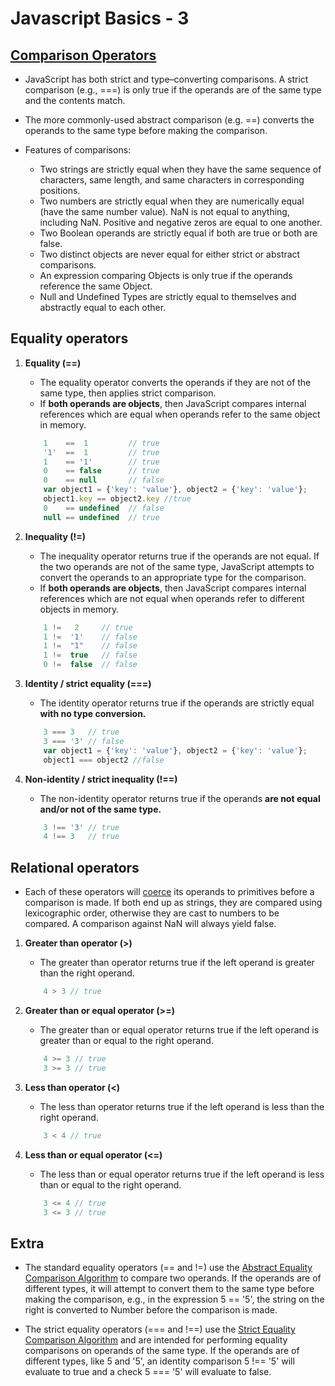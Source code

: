 # Javascript Basics - 3

## [Comparison Operators](https://developer.mozilla.org/en-US/docs/Web/JavaScript/Reference/Operators/Comparison_Operators)

* JavaScript has both strict and type–converting comparisons. A strict comparison (e.g., ===) is only true if the operands are of the same type and the contents match. 

* The more commonly-used abstract comparison (e.g. ==) converts the operands to the same type before making the comparison. 

* Features of comparisons:
    - Two strings are strictly equal when they have the same sequence of characters, same length, and same characters in corresponding positions.
    - Two numbers are strictly equal when they are numerically equal (have the same number value). NaN is not equal to anything, including NaN. Positive and negative zeros are equal to one another.
    - Two Boolean operands are strictly equal if both are true or both are false.
    - Two distinct objects are never equal for either strict or abstract comparisons.
    - An expression comparing Objects is only true if the operands reference the same Object.
    - Null and Undefined Types are strictly equal to themselves and abstractly equal to each other.

## Equality operators

1) **Equality (==)**
    - The equality operator converts the operands if they are not of the same type, then applies strict comparison.
    - If **both operands are objects**, then JavaScript compares internal references which are equal when operands refer to the same object in memory.

    ```javascript
        1    ==  1         // true
        '1'  ==  1         // true
        1    == '1'        // true
        0    == false      // true
        0    == null       // false
        var object1 = {'key': 'value'}, object2 = {'key': 'value'}; 
        object1.key == object2.key //true
        0    == undefined  // false
        null == undefined  // true
    ```

2) **Inequality (!=)**
    - The inequality operator returns true if the operands are not equal. If the two operands are not of the same type, JavaScript attempts to convert the operands to an appropriate type for the comparison.
    - If **both operands are objects**,  then JavaScript compares internal references which are not equal when operands refer to different objects in memory.

    ```javascript
        1 !=   2     // true
        1 !=  '1'    // false
        1 !=  "1"    // false
        1 !=  true   // false
        0 !=  false  // false
    ```

3) **Identity / strict equality (===)**
    - The identity operator returns true if the operands are strictly equal **with no type conversion.**

    ```javascript
        3 === 3   // true
        3 === '3' // false
        var object1 = {'key': 'value'}, object2 = {'key': 'value'};
        object1 === object2 //false
    ```

4) **Non-identity / strict inequality (!==)**
    - The non-identity operator returns true if the operands **are not equal and/or not of the same type.**

    ```javascript
        3 !== '3' // true
        4 !== 3   // true
    ```

## Relational operators
* Each of these operators will [coerce](https://developer.mozilla.org/en-US/docs/Glossary/Type_coercion) its operands to primitives before a comparison is made. If both end up as strings, they are compared using lexicographic order, otherwise they are cast to numbers to be compared. A comparison against NaN will always yield false.

1) **Greater than operator (>)**
    - The greater than operator returns true if the left operand is greater than the right operand.

    ```javascript
        4 > 3 // true
    ```
2) **Greater than or equal operator (>=)**
    - The greater than or equal operator returns true if the left operand is greater than or equal to the right operand.
   
    ```javascript
        4 >= 3 // true
        3 >= 3 // true
    ```

3) **Less than operator (<)**
    - The less than operator returns true if the left operand is less than the right operand.

    ```javascript
        3 < 4 // true
    ```

4) **Less than or equal operator (<=)**
    - The less than or equal operator returns true if the left operand is less than or equal to the right operand.

    ```javascript
        3 <= 4 // true
        3 <= 3 // true
    ```

## Extra

* The standard equality operators (== and !=) use the [Abstract Equality Comparison Algorithm](http://www.ecma-international.org/ecma-262/5.1/#sec-11.9.3) to compare two operands. If the operands are of different types, it will attempt to convert them to the same type before making the comparison, e.g., in the expression 5 == '5', the string on the right is converted to Number before the comparison is made.

* The strict equality operators (=== and !==) use the [Strict Equality Comparison Algorithm](http://www.ecma-international.org/ecma-262/5.1/#sec-11.9.6) and are intended for performing equality comparisons on operands of the same type. If the operands are of different types, like 5 and '5', an identity comparison 5 !== '5' will evaluate to true and a check 5 === '5' will evaluate to false.

